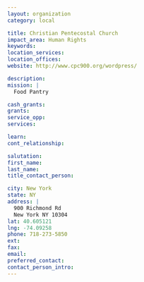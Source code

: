 ```yaml
---
layout: organization
category: local

title: Christian Pentecostal Church
impact_area: Human Rights
keywords: 
location_services: 
location_offices: 
website: http://www.cpc900.org/wordpress/

description: 
mission: |
  Food Pantry

cash_grants: 
grants: 
service_opp: 
services: 

learn: 
cont_relationship: 

salutation: 
first_name: 
last_name: 
title_contact_person: 

city: New York
state: NY
address: |
  900 Richmond Rd  
  New York NY 10304
lat: 40.605121
lng: -74.09258
phone: 718-273-5850
ext: 
fax: 
email: 
preferred_contact: 
contact_person_intro: 
---
```

